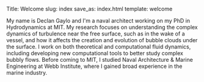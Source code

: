 Title: Welcome
slug: index
save_as: index.html
template: welcome

My name is Declan Gaylo and I'm a naval architect working on my PhD in Hydrodynamics at MIT. 
My research focuses on understanding the complex dynamics of turbulence near the free surface, such as in the wake of a vessel, and how it affects the creation and evolution of bubble clouds under the surface.
I work on both theoretical and computational fluid dynamics, including developing new computational tools to better study complex bubbly flows.
Before coming to MIT, I studied Naval Architecture & Marine Engineering at Webb Institute, where I gained broad experience in the marine industry.
